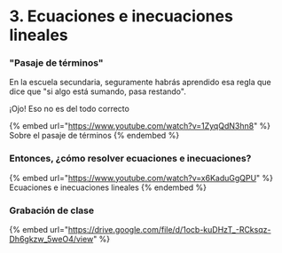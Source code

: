 # 3. Ecuaciones e inecuaciones lineales

### "Pasaje de términos"

En la escuela secundaria, seguramente habrás aprendido esa regla que dice que "si algo está sumando, pasa restando".

¡Ojo! Eso no es del todo correcto

{% embed url="https://www.youtube.com/watch?v=1ZyqQdN3hn8" %}
Sobre el pasaje de términos
{% endembed %}

### Entonces, ¿cómo resolver ecuaciones e inecuaciones?

{% embed url="https://www.youtube.com/watch?v=x6KaduGgQPU" %}
Ecuaciones e inecuaciones lineales
{% endembed %}

### Grabación de clase

{% embed url="https://drive.google.com/file/d/1ocb-kuDHzT_-RCksqz-Dh6gkzw_5weO4/view" %}

